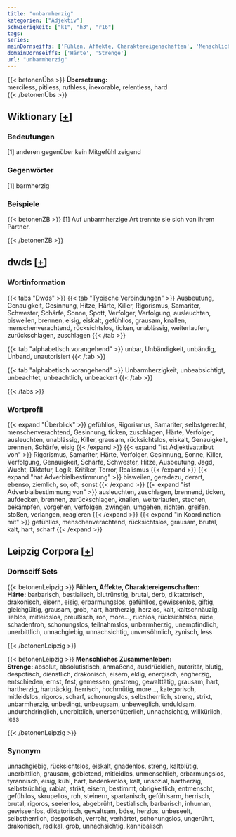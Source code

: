 ```yaml
---
title: "unbarmherzig"
kategorien: ["Adjektiv"]
schwierigkeit: ["k1", "h3", "r16"]
tags:
series:
mainDornseiffs: ['Fühlen, Affekte, Charaktereigenschaften', 'Menschliches Zusammenleben']
domainDornseiffs: ['Härte', 'Strenge']
url: "unbarmherzig"
---
```


{{< betonenÜbs >}}
**Übersetzung:**  
merciless, pitiless, ruthless, inexorable, relentless, hard  
{{< /betonenÜbs >}}

## Wiktionary [[+](https://de.wiktionary.org/wiki/unbarmherzig)]

### Bedeutungen
[1] anderen gegenüber kein Mitgefühl zeigend  

### Gegenwörter
[1] barmherzig  

### Beispiele
{{< betonenZB >}}
[1] Auf unbarmherzige Art trennte sie sich von ihrem Partner.  

{{< /betonenZB >}}


## dwds [[+](https://www.dwds.de/wb/unbarmherzig)]

### Wortinformation
{{< tabs "Dwds" >}}
{{< tab "Typische Verbindungen" >}}
Ausbeutung, Genauigkeit, Gesinnung, Hitze, Härte, Killer, Rigorismus, Samariter, Schwester, Schärfe, Sonne, Spott, Verfolger, Verfolgung, ausleuchten, bisweilen, brennen, eisig, eiskalt, gefühllos, grausam, knallen, menschenverachtend, rücksichtslos, ticken, unablässig, weiterlaufen, zurückschlagen, zuschlagen
{{< /tab >}}

{{< tab "alphabetisch vorangehend" >}}
unbar, Unbändigkeit, unbändig, Unband, unautorisiert
{{< /tab >}}

{{< tab "alphabetisch vorangehend" >}}
Unbarmherzigkeit, unbeabsichtigt, unbeachtet, unbeachtlich, unbeackert
{{< /tab >}}

{{< /tabs >}}

### Wortprofil
{{< expand "Überblick" >}} gefühllos, Rigorismus, Samariter, selbstgerecht, menschenverachtend, Gesinnung, ticken, zuschlagen, Härte, Verfolger, ausleuchten, unablässig, Killer, grausam, rücksichtslos, eiskalt, Genauigkeit, brennen, Schärfe, eisig {{< /expand >}}
{{< expand "ist Adjektivattribut von" >}} Rigorismus, Samariter, Härte, Verfolger, Gesinnung, Sonne, Killer, Verfolgung, Genauigkeit, Schärfe, Schwester, Hitze, Ausbeutung, Jagd, Wucht, Diktatur, Logik, Kritiker, Terror, Realismus {{< /expand >}}
{{< expand "hat Adverbialbestimmung" >}} bisweilen, geradezu, derart, ebenso, ziemlich, so, oft, sonst {{< /expand >}}
{{< expand "ist Adverbialbestimmung von" >}} ausleuchten, zuschlagen, brennend, ticken, aufdecken, brennen, zurückschlagen, knallen, weiterlaufen, stechen, bekämpfen, vorgehen, verfolgen, zwingen, umgehen, richten, greifen, stoßen, verlangen, reagieren {{< /expand >}}
{{< expand "in Koordination mit" >}} gefühllos, menschenverachtend, rücksichtslos, grausam, brutal, kalt, hart, scharf {{< /expand >}}

## Leipzig Corpora [[+](https://corpora.uni-leipzig.de/en/res?word=unbarmherzig&corpusId=deu_newscrawl-public_2018)]

### Dornseiff Sets
{{< betonenLeipzig >}}
**Fühlen, Affekte, Charaktereigenschaften:**  
**Härte:** barbarisch, bestialisch, blutrünstig, brutal, derb, diktatorisch, drakonisch, eisern, eisig, erbarmungslos, gefühllos, gewissenlos, giftig, gleichgültig, grausam, grob, hart, hartherzig, herzlos, kalt, kaltschnäuzig, lieblos, mitleidslos, preußisch, roh, more..., ruchlos, rücksichtslos, rüde, schadenfroh, schonungslos, teilnahmslos, unbarmherzig, unempfindlich, unerbittlich, unnachgiebig, unnachsichtig, unversöhnlich, zynisch, less  

{{< /betonenLeipzig >}}


{{< betonenLeipzig >}}
**Menschliches Zusammenleben:**  
**Strenge:** absolut, absolutistisch, anmaßend, ausdrücklich, autoritär, blutig, despotisch, dienstlich, drakonisch, eisern, eklig, energisch, engherzig, entschieden, ernst, fest, gemessen, gestreng, gewalttätig, grausam, hart, hartherzig, hartnäckig, herrisch, hochmütig, more..., kategorisch, mitleidslos, rigoros, scharf, schonungslos, selbstherrlich, streng, strikt, unbarmherzig, unbedingt, unbeugsam, unbeweglich, unduldsam, undurchdringlich, unerbittlich, unerschütterlich, unnachsichtig, willkürlich, less  

{{< /betonenLeipzig >}}

### Synonym
unnachgiebig, rücksichtslos, eiskalt, gnadenlos, streng, kaltblütig, unerbittlich, grausam, gebietend, mitleidlos, unmenschlich, erbarmungslos, tyrannisch, eisig, kühl, hart, bedenkenlos, kalt, unsozial, hartherzig, selbstsüchtig, rabiat, strikt, eisern, bestimmt, obrigkeitlich, entmenscht, gefühllos, skrupellos, roh, steinern, spartanisch, gefühlsarm, herrisch, brutal, rigoros, seelenlos, abgebrüht, bestialisch, barbarisch, inhuman, gewissenlos, diktatorisch, gewaltsam, böse, herzlos, unbeseelt, selbstherrlich, despotisch, verroht, verhärtet, schonungslos, ungerührt, drakonisch, radikal, grob, unnachsichtig, kannibalisch

